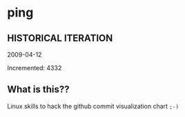 # ping

## HISTORICAL ITERATION
2009-04-12

Incremented: 4332

## What is this?? 
Linux skills to hack the github commit visualization chart `;-)`
